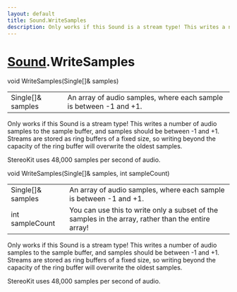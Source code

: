 ```yaml
---
layout: default
title: Sound.WriteSamples
description: Only works if this Sound is a stream type! This writes a number of audio samples to the sample buffer, and samples should be between -1 and +1. Streams are stored as ring buffers of a fixed size, so writing beyond the capacity of the ring buffer will overwrite the oldest samples.  StereoKit uses 48,000 samples per second of audio.
---
```

# [Sound]({{site.url}}/Pages/Reference/Sound.html).WriteSamples

<div class='signature' markdown='1'>
void WriteSamples(Single[]& samples)
</div>

|  |  |
|--|--|
|Single[]& samples|An array of audio samples, where each             sample is between -1 and +1.|

Only works if this Sound is a stream type! This writes
a number of audio samples to the sample buffer, and samples
should be between -1 and +1. Streams are stored as ring buffers
of a fixed size, so writing beyond the capacity of the ring
buffer will overwrite the oldest samples.

StereoKit uses 48,000 samples per second of audio.
<div class='signature' markdown='1'>
void WriteSamples(Single[]& samples, int sampleCount)
</div>

|  |  |
|--|--|
|Single[]& samples|An array of audio samples, where each              sample is between -1 and +1.|
|int sampleCount|You can use this to write only a subset             of the samples in the array, rather than the entire array!|

Only works if this Sound is a stream type! This writes
a number of audio samples to the sample buffer, and samples
should be between -1 and +1. Streams are stored as ring buffers
of a fixed size, so writing beyond the capacity of the ring
buffer will overwrite the oldest samples.

StereoKit uses 48,000 samples per second of audio.



